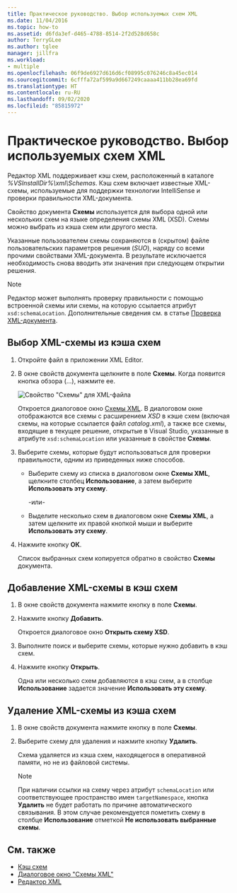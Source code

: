 ```yaml
---
title: Практическое руководство. Выбор используемых схем XML
ms.date: 11/04/2016
ms.topic: how-to
ms.assetid: d6fda3ef-d465-4788-8514-2f2d528d658c
author: TerryGLee
ms.author: tglee
manager: jillfra
ms.workload:
- multiple
ms.openlocfilehash: 06f9de6927d616d6cf08995c076246c8a45ec014
ms.sourcegitcommit: 6cfffa72af599a9d667249caaaa411bb28ea69fd
ms.translationtype: HT
ms.contentlocale: ru-RU
ms.lasthandoff: 09/02/2020
ms.locfileid: "85815972"
---
```

# <a name="how-to-select-the-xml-schemas-to-use"></a>Практическое руководство. Выбор используемых схем XML

Редактор XML поддерживает кэш схем, расположенный в каталоге *%VSInstallDir%\xml\Schemas*. Кэш схем включает известные XML-схемы, используемые для поддержки технологии IntelliSense и проверки правильности XML-документа.

Свойство документа **Схемы** используется для выбора одной или нескольких схем на языке определения схемы XML (XSD). Схемы можно выбрать из кэша схем или другого места.

Указанные пользователем схемы сохраняются в (скрытом) файле пользовательских параметров решения (*SUO*), наряду со всеми прочими свойствами XML-документа. В результате исключается необходимость снова вводить эти значения при следующем открытии решения.

> [!NOTE]
> Редактор может выполнять проверку правильности с помощью встроенной схемы или схемы, на которую ссылается атрибут `xsd:schemaLocation`. Дополнительные сведения см. в статье [Проверка XML-документа](../xml-tools/xml-document-validation.md).

## <a name="to-select-an-xml-schema-from-the-schema-cache"></a>Выбор XML-схемы из кэша схем

1. Откройте файл в приложении XML Editor.

2. В окне свойств документа щелкните в поле **Схемы**. Когда появится кнопка обзора (...), нажмите ее.

   ![Свойство "Схемы" для XML-файла](media/properties-schemas.png)

   Откроется диалоговое окно [Схемы XML](xml-schemas-dialog-box.md). В диалоговом окне отображаются все схемы с расширением *XSD* в кэше схем (включая схемы, на которые ссылается файл *catalog.xml*), а также все схемы, входящие в текущее решение, открытые в Visual Studio, указанные в атрибуте `xsd:schemaLocation` или указанные в свойстве **Схемы**.

3. Выберите схемы, которые будут использоваться для проверки правильности, одним из приведенных ниже способов.

   - Выберите схему из списка в диалоговом окне **Схемы XML**, щелкните столбец **Использование**, а затем выберите **Использовать эту схему**.

     -или-

   - Выделите несколько схем в диалоговом окне **Схемы XML**, а затем щелкните их правой кнопкой мыши и выберите **Использовать эту схему**.

4. Нажмите кнопку **ОК**.

   Список выбранных схем копируется обратно в свойство **Схемы** документа.

## <a name="to-add-an-xml-schema-to-the-schema-cache"></a>Добавление XML-схемы в кэш схем

1. В окне свойств документа нажмите кнопку в поле **Схемы**.

2. Нажмите кнопку **Добавить**.

   Откроется диалоговое окно **Открыть схему XSD**.

3. Выполните поиск и выберите схемы, которые нужно добавить в кэш схем.

4. Нажмите кнопку **Открыть**.

   Одна или несколько схем добавляются в кэш схем, а в столбце **Использование** задается значение **Использовать эту схему**.

## <a name="to-delete-an-xml-schema-from-the-schema-cache"></a>Удаление XML-схемы из кэша схем

1. В окне свойств документа нажмите кнопку в поле **Схемы**.

2. Выберите схему для удаления и нажмите кнопку **Удалить**.

   Схема удаляется из кэша схем, находящегося в оперативной памяти, но не из файловой системы.

   > [!NOTE]
   > При наличии ссылки на схему через атрибут `schemaLocation` или соответствующее пространство имен `targetNamespace`, кнопка **Удалить** не будет работать по причине автоматического связывания. В этом случае рекомендуется пометить схему в столбце **Использование** отметкой **Не использовать выбранные схемы**.

## <a name="see-also"></a>См. также

- [Кэш схем](../xml-tools/schema-cache.md)
- [Диалоговое окно "Схемы XML"](../xml-tools/xml-schemas-dialog-box.md)
- [Редактор XML](../xml-tools/xml-editor.md)
